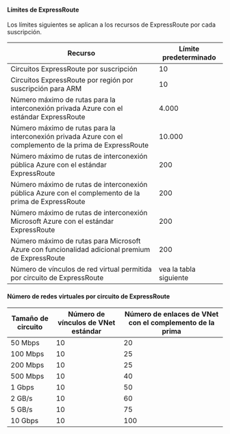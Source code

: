 #### <a name="expressroute-limits"></a>Límites de ExpressRoute

Los límites siguientes se aplican a los recursos de ExpressRoute por cada suscripción.

| Recurso | Límite predeterminado |
|---|---|
| Circuitos ExpressRoute por suscripción | 10 |
| Circuitos ExpressRoute por región por suscripción para ARM | 10 |
| Número máximo de rutas para la interconexión privada Azure con el estándar ExpressRoute | 4.000 |
| Número máximo de rutas para la interconexión privada Azure con el complemento de la prima de ExpressRoute | 10.000 |
| Número máximo de rutas de interconexión pública Azure con el estándar ExpressRoute | 200 |
| Número máximo de rutas de interconexión pública Azure con el complemento de la prima de ExpressRoute | 200 |
| Número máximo de rutas de interconexión Microsoft Azure con el estándar ExpressRoute | 200 |
| Número máximo de rutas para Microsoft Azure con funcionalidad adicional premium de ExpressRoute | 200 |
| Número de vínculos de red virtual permitida por circuito de ExpressRoute | vea la tabla siguiente |

#### <a name="number-of-virtual-networks-per-expressroute-circuit"></a>Número de redes virtuales por circuito de ExpressRoute

| **Tamaño de circuito** | **Número de vínculos de VNet estándar** | **Número de enlaces de VNet con el complemento de la prima** |
|---|---|---|
| 50 Mbps | 10 | 20 |
| 100 Mbps | 10 | 25 |
| 200 Mbps | 10 | 25 |
| 500 Mbps | 10 | 40 |
| 1 Gbps | 10 | 50 |
| 2 GB/s | 10 | 60 |
| 5 GB/s | 10 | 75 |
| 10 Gbps | 10 | 100 |

